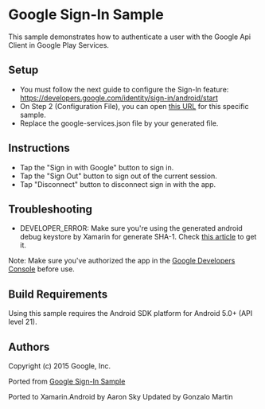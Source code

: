 Google Sign-In Sample
=====================

This sample demonstrates how to authenticate a user with the Google Api Client in Google Play Services.

Setup
-----

* You must follow the next guide to configure the Sign-In feature: https://developers.google.com/identity/sign-in/android/start
* On Step 2 (Configuration File), you can open [this URL](https://developers.google.com/mobile/add?platform=android&cntapi=signin&cntapp=SignInQuickstart&cntpkg=com.xamarin.signinquickstart&cnturl=https:%2F%2Fdevelopers.google.com%2Fidentity%2Fsign-in%2Fandroid%2Fstart%3Fconfigured%3Dtrue&cntlbl=Continue%20with%20Try%20Sign-In) for this specific sample.
* Replace the google-services.json file by your generated file.

Instructions
------------

* Tap the "Sign in with Google" button to sign in.
* Tap the "Sign Out" button to sign out of the current session.
* Tap "Disconnect" button to disconnect sign in with the app.

Troubleshooting
---------------
* DEVELOPER_ERROR: Make sure you're using the generated android debug keystore by Xamarin for generate SHA-1. Check [this article](https://developer.xamarin.com/guides/android/deployment,_testing,_and_metrics/MD5_SHA1/) to get it.

Note: Make sure you've authorized the app in the [Google Developers Console](https://console.developers.google.com/project) before use.

Build Requirements
------------------
Using this sample requires the Android SDK platform for Android 5.0+ (API level 21).

Authors
-------
Copyright (c) 2015 Google, Inc.

Ported from [Google Sign-In Sample](https://developers.google.com/mobile/add)

Ported to Xamarin.Android by Aaron Sky
Updated by Gonzalo Martin
